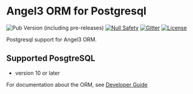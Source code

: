 # Angel3 ORM for Postgresql

![Pub Version (including pre-releases)](https://img.shields.io/pub/v/angel3_orm_postgres?include_prereleases)
[![Null Safety](https://img.shields.io/badge/null-safety-brightgreen)](https://dart.dev/null-safety)
[![Gitter](https://img.shields.io/gitter/room/angel_dart/discussion)](https://gitter.im/angel_dart/discussion)
[![License](https://img.shields.io/github/license/dukefirehawk/angel)](https://github.com/dukefirehawk/angel/tree/master/packages/orm/angel_orm_postgres/LICENSE)

Postgresql support for Angel3 ORM.

## Supported PosgtreSQL

* version 10 or later

For documentation about the ORM, see [Developer Guide](https://angel3-docs.dukefirehawk.com/guides/orm)
